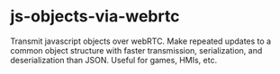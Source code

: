 # js-objects-via-webrtc
Transmit javascript objects over webRTC. Make repeated updates to a common object structure with faster transmission, serialization, and deserialization than JSON. Useful for games, HMIs, etc.
